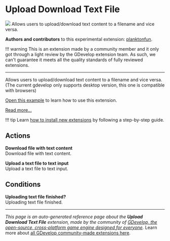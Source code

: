 # Upload Download Text File

<img src="https://asset-resources.gdevelop.io/public-resources/Icons/16a8e2514d1c9a57f65f506bb7a420bf63e53dc56c58dfceff63178893031c69_upload.svg" class="extension-icon"></img>
Allows users to upload/download text content to a filename and vice versa. 

**Authors and contributors** to this experimental extension: [planktonfun](https://gd.games/planktonfun).

!!! warning
    This is an extension made by a community member and it only got through a
    light review by the GDevelop extension team. As such, we can't guarantee it
    meets all the quality standards of fully reviewed extensions.

---

Allows users to upload/download text content to a filename and vice versa. 
(The current gdevelop only supports desktop version, this one is compatible with browsers)

[Open this example](https://editor.gdevelop.io/?project=https://resources.gdevelop-app.com/examples/extension-upload-download-text/extension-upload-download-text.json) to learn how to use this extension.

[Read more...](https://developer.mozilla.org/en-US/docs/Web/API/File_API/Using_files_from_web_applications)

!!! tip
    Learn [how to install new extensions](/gdevelop5/extensions/search) by following a step-by-step guide.

## Actions

**Download file with text content**  
Download file with text content.

**Upload a text file to text input**  
Upload a text file to text input.

## Conditions

**Uploading text file finished?**  
Uploading text file finished.




---

*This page is an auto-generated reference page about the **Upload Download Text File** extension, made by the community of [GDevelop, the open-source, cross-platform game engine designed for everyone](https://gdevelop.io/).* Learn more about [all GDevelop community-made extensions here](/gdevelop5/extensions).